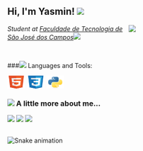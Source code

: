 <h2> Hi, I'm Yasmin! <img src="https://media.giphy.com/media/mGcNjsfWAjY5AEZNw6/giphy.gif" width="50"></h2>
<img align='right' src="https://media.giphy.com/media/ieyl9zmCjO4b4t6qoY/giphy.gif" width="230">
<p><em>Student at <a href="http://www.unb.br](https://www.cps.sp.gov.br/fatecs/fatec-sao-jose-dos-campos-prof-jessen-vidal/)">Faculdade de Tecnologia de São José dos Campos</a><img src="https://media.giphy.com/media/fYSnHlufseco8Fh93Z/giphy.gif" width="30"></br> 
</em></p><br>


###<img src="https://media.giphy.com/media/j3cfd9l4noFrKQI7KN/giphy.gif" width="30"> Languages and Tools:
<div>
<img align="center" alt="Rafa-HTML" height="30" width="40" src="https://raw.githubusercontent.com/devicons/devicon/master/icons/html5/html5-original.svg">
<img align="center" alt="Rafa-CSS" height="30" width="40" src="https://raw.githubusercontent.com/devicons/devicon/master/icons/css3/css3-original.svg">
<img align="center" alt="Rafa-Python" height="30" width="40" src="https://raw.githubusercontent.com/devicons/devicon/master/icons/python/python-original.svg">
</div>


### <img src="https://media.giphy.com/media/VgCDAzcKvsR6OM0uWg/giphy.gif" width="50"> A little more about me...  
<div>
<a href="https://www.instagram.com/ymosena/" target="_blank"><img src="https://img.shields.io/badge/-Instagram-%23E4405F?style=for-the-badge&logo=instagram&logoColor=white" target="_blank"></a>
<a href = "mailto:yasmin.mosena@gmail.com"><img src="https://img.shields.io/badge/-Gmail-%23333?style=for-the-badge&logo=gmail&logoColor=white" target="_blank"></a>
<a href="https://www.linkedin.com/in/yasmin-mósena-11b256249/" target="_blank"><img src="https://img.shields.io/badge/-LinkedIn-%230077B5?style=for-the-badge&logo=linkedin&logoColor=white" target="_blank"></a>
  
##
  
 ![Snake animation](https://github.com/ymosena/ymosena/blob/output/github-contribution-grid-snake.svg)

</div>
